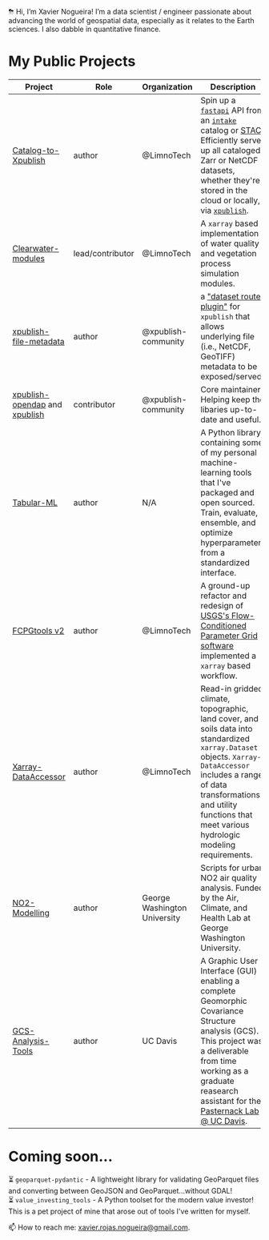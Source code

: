⛈ Hi, I’m Xavier Nogueira! I’m a data scientist / engineer passionate about advancing the world of geospatial data, especially as it relates to the Earth sciences. I also dabble in quantitative finance.

# My Public Projects
| Project                  | Role   | Organization | Description          
| ------------------------ | ------ | ------------| ------------------------------------------
| [Catalog-to-Xpublish] | author | @LimnoTech | Spin up a [`fastapi`](https://fastapi.tiangolo.com/lo/) API from an [`intake`](https://intake.readthedocs.io/en/latest/catalog.html) catalog or [STAC](https://stacspec.org/en). Efficiently serve up all cataloged Zarr or NetCDF datasets, whether they're stored in the cloud or locally, via [`xpublish`](https://github.com/xpublish-community/xpublish).
| [Clearwater-modules] | lead/contributor | @LimnoTech | A `xarray` based implementation of water quality and vegetation process simulation modules.
| [xpublish-file-metadata] | author | @xpublish-community | a ["dataset router plugin"](https://xpublish.readthedocs.io/en/0.3.2/user-guide/plugins.html#dataset-router-plugins) for `xpublish` that allows underlying file (i.e., NetCDF, GeoTIFF) metadata to be exposed/served.
| [xpublish-opendap] and [xpublish] | contributor | @xpublish-community | Core maintainer. Helping keep the libaries up-to-date and useful.
| [Tabular-ML] | author | N/A | A Python library containing some of my personal machine-learning tools that I've packaged and open sourced. Train, evaluate, ensemble, and optimize hyperparameters from a standardized interface.
| [FCPGtools v2] | author | @LimnoTech | A ground-up refactor and redesign of [USGS's Flow-Conditioned Parameter Grid software](https://www.usgs.gov/software/flow-conditioned-parameter-grid-tools) implemented a `xarray` based workflow.
| [Xarray-DataAccessor] | author | @LimnoTech | Read-in gridded climate, topographic, land cover, and soils data into standardized `xarray.Dataset` objects. `Xarray-DataAccessor` includes a range of data transformations and utility functions that meet various hydrologic modeling requirements.
| [NO2-Modelling] | author | George Washington University | Scripts for urban NO2 air quality analysis. Funded by the Air, Climate, and Health Lab at George Washington University.
| [GCS-Analysis-Tools] | author | UC Davis |  A Graphic User Interface (GUI) enabling a complete Geomorphic Covariance Structure analysis (GCS). This project was a deliverable from time working as a graduate reasearch assistant for the [Pasternack Lab @ UC Davis](http://pasternack.ucdavis.edu/research).

[Clearwater-modules]: https://github.com/EcohydrologyTeam/ClearWater-modules
[Catalog-to-Xpublish]: https://github.com/xpublish-experiments/Catalog-To-Xpublish
[xpublish-file-metadata]: https://github.com/xaviernogueira/xpublish-file-metadata
[Tabular-ML]: https://github.com/xaviernogueira/Tabular_ML
[FCPGtools v2]: https://github.com/usgs/water-fcpg-tools
[Xarray-DataAccessor]: https://github.com/LimnoTech/Xarray-DataAccessor
[GCS-Analysis-Tools]: https://github.com/xaviernogueira/GCS-Analysis-Tools
[xpublish-opendap]: https://github.com/xpublish-community/xpublish-opendap
[xpublish]: https://github.com/xpublish-community/xpublish
[NO2-Modelling]: https://github.com/xaviernogueira/gwu_air_quality


# Coming soon...
⏳ `geoparquet-pydantic` - A lightweight library for validating GeoParquet files and converting between GeoJSON and GeoParquet...without GDAL!  
⏳ `value_investing_tools` - A Python toolset for the modern value investor! This is a pet project of mine that arose out of tools I've written for myself. 

📫 How to reach me: xavier.rojas.nogueira@gmail.com.

<!---
xaviernogueira/xaviernogueira is a ✨ special ✨ repository because its `README.md` (this file) appears on your GitHub profile.
You can click the Preview link to take a look at your changes.
--->

